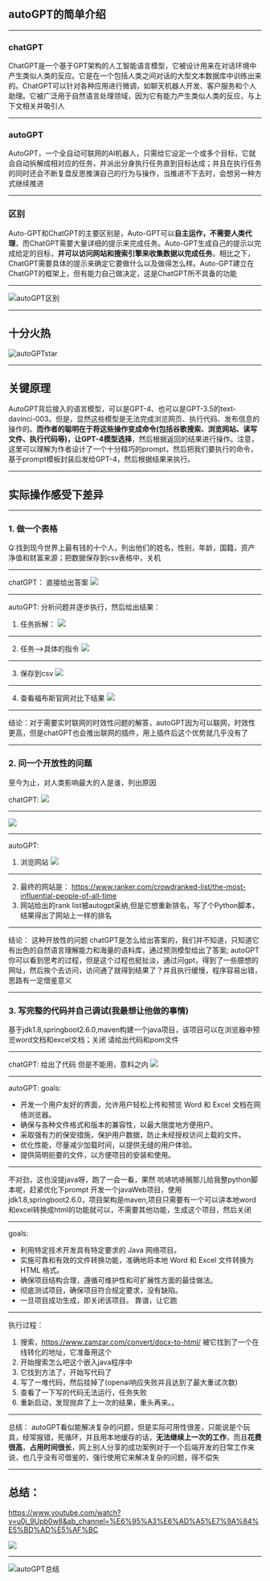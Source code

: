 ## autoGPT的简单介绍

---

### chatGPT
ChatGPT是一个基于GPT架构的人工智能语言模型，它被设计用来在对话环境中产生类似人类的反应。它是在一个包括人类之间对话的大型文本数据库中训练出来的。ChatGPT可以针对各种应用进行微调，如聊天机器人开发、客户服务和个人助理。它被广泛用于自然语言处理领域，因为它有能力产生类似人类的反应，与上下文相关并吸引人

---

### autoGPT
AutoGPT，一个全自动可联网的AI机器人，只需给它设定一个或多个目标，它就会自动拆解成相对应的任务，并派出分身执行任务直到目标达成；并且在执行任务的同时还会不断复盘反思推演自己的行为与操作，当推进不下去时，会想另一种方式继续推进

---

### 区别
Auto-GPT和ChatGPT的主要区别是，Auto-GPT可以**自主运作，不需要人类代理**，而ChatGPT需要大量详细的提示来完成任务。Auto-GPT生成自己的提示以完成给定的目标，**并可以访问网站和搜索引擎来收集数据以完成任务**。相比之下，ChatGPT需要具体的提示来确定它要做什么以及做得怎么样。Auto-GPT建立在ChatGPT的框架上，但有能力自己做决定，这是ChatGPT所不具备的功能

---
![autoGPT区别](assets/autoGPT区别.svg)

---
## 十分火热
![autoGPTstar](assets/autoGPTstar.svg)


---
## 关键原理
AutoGPT背后接入的语言模型，可以是GPT-4、也可以是GPT-3.5的text-davinci-003。但是，显然这些模型是无法完成浏览网页、执行代码、发布信息的操作的。**而作者的聪明在于将这些操作变成命令(包括谷歌搜索、浏览网站、读写文件、执行代码等)，让GPT-4模型选择**，然后根据返回的结果进行操作。注意，这里可以理解为作者设计了一个十分精巧的prompt，然后把我们要执行的命令，基于prompt模板封装后发给GPT-4，然后根据结果来执行。

---
## 实际操作感受下差异

---

### 1. 做一个表格
Q:找到现今世界上最有钱的十个人，列出他们的姓名，性别，年龄，国籍，资产净值和财富来源；把数据保存到csv表格中，关机

---

chatGPT：
直接给出答案
![](assets/topRichByChatGPT.png)

---
autoGPT:
分析问题并逐步执行，然后给出结果：

1. 任务拆解：
![](assets/拆解目标.png)

---

2. 任务-->具体的指令
![](assets/autogpt-任务到指令.png)

---

3. 保存到csv
![](assets/topRichByAutoGPT.png)

---

4. 查看福布斯官网对比下结果
![](assets/forbes.png)

---

结论：对于需要实时联网的时效性问题的解答，autoGPT因为可以联网，时效性更高，但是chatGPT也会推出联网的插件，用上插件后这个优势就几乎没有了

---

### 2. 问一个开放性的问题
至今为止，对人类影响最大的人是谁，列出原因

chatGPT:
![](assets/开放性问题-chat1.png)

---

![](开放性问题-chat2.png)

---

autoGPT:
1. 浏览网站
![](assets/疯狂搜索列表.png)

---

2. 最终的网站是： https://www.ranker.com/crowdranked-list/the-most-influential-people-of-all-time
3. 网站给出的rank list被autogpt采纳,但是它想重新排名，写了个Python脚本，结果得出了网站上一样的排名

---

结论：
这种开放性的问题
chatGPT是怎么给出答案的，我们并不知道，只知道它有出色的自然语言理解能力和海量的语料库，通过预测模型给出了答案;
autoGPT你可以看到思考的过程，但是这个过程也挺扯淡，通过问gpt，得到了一些臆想的网址，然后挨个去访问，访问通了就得到结果了？并且执行缓慢，程序容易出错，思路有一定借鉴意义

---

### 3. 写完整的代码并自己调试(我最想让他做的事情)

基于jdk1.8,springboot2.6.0,maven构建一个java项目，该项目可以在浏览器中预览word文档和excel文档；关闭
请给出代码和pom文件

---

chatGPT:
给出了代码  但是不能用，意料之内
![](assets/附件预览-chat.jpg)

---

autoGPT:
goals:
- 开发一个用户友好的界面，允许用户轻松上传和预览 Word 和 Excel 文档在网络浏览器。
- 确保与各种文件格式和版本的兼容性，以最大限度地方便用户。
- 采取强有力的保安措施，保护用户数据，防止未经授权访问上载的文件。
- 优化性能，尽量减少加载时间，以提供无缝的用户体验。
- 提供简明扼要的文件，以方便项目的安装和使用。

---

不对劲，这也没提java呀，跑了一会一看，果然 吭哧吭哧搁那儿给我整python脚本呢，赶紧优化下prompt
开发一个javaWeb项目，使用jdk1.8,springboot2.6.0，项目架构是maven,项目只需要有一个可以讲本地word和excel转换成html的功能就可以，不需要其他功能，生成这个项目，然后关闭

---

goals:
- 利用特定技术开发具有特定要求的 Java 网络项目。
- 实施可靠和有效的文件转换功能，准确地将本地 Word 和 Excel 文件转换为 HTML 格式。
- 确保项目结构合理，遵循可维护性和可扩展性方面的最佳做法。
- 彻底测试项目，确保项目符合规定要求，没有缺陷。
- 一旦项目成功生成，即关闭该项目。
靠谱，让它跑

---

执行过程：
1. 搜索，https://www.zamzar.com/convert/docx-to-html/  被它找到了一个在线转化的地址，它准备用这个
2. 开始搜索怎么吧这个嵌入java程序中
3. 它找到方法了，开始写代码了
4. 写了一堆代码，然后挂掉了(openai响应失败并且达到了最大重试次数)
5. 查看了一下写的代码无法运行，任务失败
6. 重新启动，发现抛弃了上一次的结果，重头再来。。

---
总结：
autoGPT看似能解决复杂的问题，但是实际可用性很差，只能说是个玩具，经常报错，死循环，并且用本地缓存的话，**无法继续上一次的工作**，而且**花费很高**，**占用时间很长**，网上别人分享的成功案例对于一个后端开发的日常工作来说，也几乎没有可借鉴的，强行使用它来解决复杂的问题，得不偿失

---
## 总结：

https://www.youtube.com/watch?v=u0j_9Upb0w8&ab_channel=%E6%95%A3%E6%AD%A5%E7%9A%84%E5%BD%AD%E5%AF%BC

![](assets/使用对比.png)

---

![autoGPT总结](assets/autoGPT总结.png)
